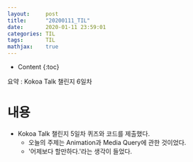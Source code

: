 ```yaml
---
layout:     post
title:      "20200111_TIL"
date:       2020-01-11 23:59:01
categories: TIL
tags:       TIL
mathjax:    true
---
```


* Content
{:toc}

요약 : Kokoa Talk 챌린지 6일차



# 내용

- Kokoa Talk 챌린지 5일차 퀴즈와 코드를 제출했다.
    - 오늘의 주제는 Animation과 Media Query에 관한 것이었다.
    - '어제보다 할만하다.'라는 생각이 들었다.